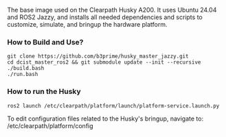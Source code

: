 The base image used on the Clearpath Husky A200. It uses Ubuntu 24.04 and ROS2 Jazzy, and installs all needed dependencies and scripts to customize, simulate, and bringup the hardware platform.

### How to Build and Use?
```
git clone https://github.com/b3prime/husky_master_jazzy.git
cd dcist_master_ros2 && git submodule update --init --recursive
./build.bash
./run.bash
```

### How to run the Husky
```
ros2 launch /etc/clearpath/platform/launch/platform-service.launch.py
```
To edit configuration files related to the Husky's bringup, navigate to: /etc/clearpath/platform/config
